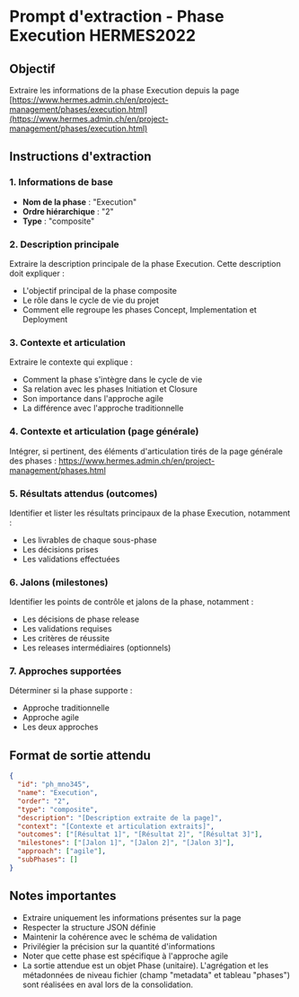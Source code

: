 # Prompt d'extraction - Phase Execution HERMES2022

## Objectif

Extraire les informations de la phase Execution depuis la page [https://www.hermes.admin.ch/en/project-management/phases/execution.html](https://www.hermes.admin.ch/en/project-management/phases/execution.html)

## Instructions d'extraction

### 1. Informations de base

- **Nom de la phase** : "Execution"
- **Ordre hiérarchique** : "2"
- **Type** : "composite"

### 2. Description principale

Extraire la description principale de la phase Execution. Cette description doit expliquer :

- L'objectif principal de la phase composite
- Le rôle dans le cycle de vie du projet
- Comment elle regroupe les phases Concept, Implementation et Deployment

### 3. Contexte et articulation

Extraire le contexte qui explique :

- Comment la phase s'intègre dans le cycle de vie
- Sa relation avec les phases Initiation et Closure
- Son importance dans l'approche agile
- La différence avec l'approche traditionnelle

### 4. Contexte et articulation (page générale)

Intégrer, si pertinent, des éléments d'articulation tirés de la page générale des phases : <https://www.hermes.admin.ch/en/project-management/phases.html>

### 5. Résultats attendus (outcomes)

Identifier et lister les résultats principaux de la phase Execution, notamment :

- Les livrables de chaque sous-phase
- Les décisions prises
- Les validations effectuées

### 6. Jalons (milestones)

Identifier les points de contrôle et jalons de la phase, notamment :

- Les décisions de phase release
- Les validations requises
- Les critères de réussite
- Les releases intermédiaires (optionnels)

### 7. Approches supportées

Déterminer si la phase supporte :

- Approche traditionnelle
- Approche agile
- Les deux approches

## Format de sortie attendu

```json
{
  "id": "ph_mno345",
  "name": "Execution",
  "order": "2",
  "type": "composite",
  "description": "[Description extraite de la page]",
  "context": "[Contexte et articulation extraits]",
  "outcomes": ["[Résultat 1]", "[Résultat 2]", "[Résultat 3]"],
  "milestones": ["[Jalon 1]", "[Jalon 2]", "[Jalon 3]"],
  "approach": ["agile"],
  "subPhases": []
}
```

## Notes importantes

- Extraire uniquement les informations présentes sur la page
- Respecter la structure JSON définie
- Maintenir la cohérence avec le schéma de validation
- Privilégier la précision sur la quantité d'informations
- Noter que cette phase est spécifique à l'approche agile
- La sortie attendue est un objet Phase (unitaire). L'agrégation et les métadonnées de niveau fichier (champ "metadata" et tableau "phases") sont réalisées en aval lors de la consolidation.
